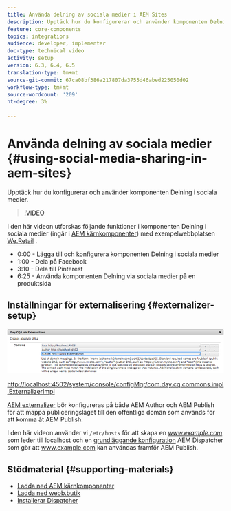 ```yaml
---
title: Använda delning av sociala medier i AEM Sites
description: Upptäck hur du konfigurerar och använder komponenten Delning i sociala medier.
feature: core-components
topics: integrations
audience: developer, implementer
doc-type: technical video
activity: setup
version: 6.3, 6.4, 6.5
translation-type: tm+mt
source-git-commit: 67ca08bf386a217807da3755d46abed225050d02
workflow-type: tm+mt
source-wordcount: '209'
ht-degree: 3%

---
```



# Använda delning av sociala medier {#using-social-media-sharing-in-aem-sites}

Upptäck hur du konfigurerar och använder komponenten Delning i sociala medier.

>[!VIDEO](https://video.tv.adobe.com/v/18897/?quality=9&learn=on)

I den här videon utforskas följande funktioner i komponenten Delning i sociala medier (ingår i [AEM kärnkomponenter](https://docs.adobe.com/content/help/en/experience-manager-core-components/using/introduction.html)) med exempelwebbplatsen [We.Retail](https://github.com/Adobe-Marketing-Cloud/aem-sample-we-retail#weretail) .

* 0:00 - Lägga till och konfigurera komponenten Delning i sociala medier
* 1:00 - Dela på Facebook
* 3:10 - Dela till Pinterest
* 6:25 - Använda komponenten Delning via sociala medier på en produktsida

## Inställningar för externalisering {#externalizer-setup}

![Day CQ Link Externalizer](assets/externalizer.png)

[http://localhost:4502/system/console/configMgr/com.day.cq.commons.impl.ExternalizerImpl](http://localhost:4502/system/console/configMgr/com.day.cq.commons.impl.ExternalizerImpl)

[AEM externalizer](https://helpx.adobe.com/experience-manager/6-5/sites/developing/using/externalizer.html) bör konfigureras på både AEM Author och AEM Publish för att mappa publiceringsläget till den offentliga domän som används för att komma åt AEM Publish.

I den här videon använder vi `/etc/hosts` för att skapa en *www.example.com* som leder till localhost och en [grundläggande konfiguration](https://docs.adobe.com/content/help/en/experience-manager-dispatcher/using/getting-started/dispatcher-install.html) AEM Dispatcher som gör att www.example.com kan användas framför AEM Publish.

## Stödmaterial {#supporting-materials}

* [Ladda ned AEM kärnkomponenter](https://github.com/adobe/aem-core-wcm-components/releases)
* [Ladda ned webb.butik](https://github.com/Adobe-Marketing-Cloud/aem-sample-we-retail/releases)
* [Installerar Dispatcher](https://docs.adobe.com/content/help/en/experience-manager-dispatcher/using/getting-started/dispatcher-install.html)
